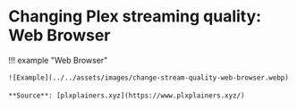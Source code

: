 # Changing Plex streaming quality: Web Browser

!!! example "Web Browser"

    ![Example](../../assets/images/change-stream-quality-web-browser.webp)

    **Source**: [plxplainers.xyz](https://www.plxplainers.xyz/)
